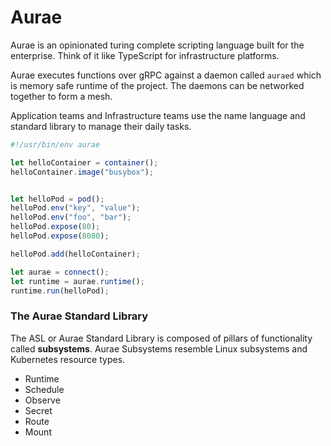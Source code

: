# Aurae

Aurae is an opinionated turing complete scripting language built for the enterprise. Think of it like TypeScript for infrastructure platforms.

Aurae executes functions over gRPC against a daemon called `auraed` which is memory safe runtime of the project. The daemons can be networked together to form a mesh. 

Application teams and Infrastructure teams use the name language and standard library to manage their daily tasks.

```TypeScript
#!/usr/bin/env aurae

let helloContainer = container();
helloContainer.image("busybox");


let helloPod = pod();
helloPod.env("key", "value");
helloPod.env("foo", "bar");
helloPod.expose(80);
helloPod.expose(8080);

helloPod.add(helloContainer);

let aurae = connect();
let runtime = aurae.runtime();
runtime.run(helloPod);

```

### The Aurae Standard Library 

The ASL or Aurae Standard Library is composed of pillars of functionality called **subsystems**.
Aurae Subsystems resemble Linux subsystems and Kubernetes resource types.
 
 - Runtime
 - Schedule
 - Observe
 - Secret
 - Route
 - Mount
 
